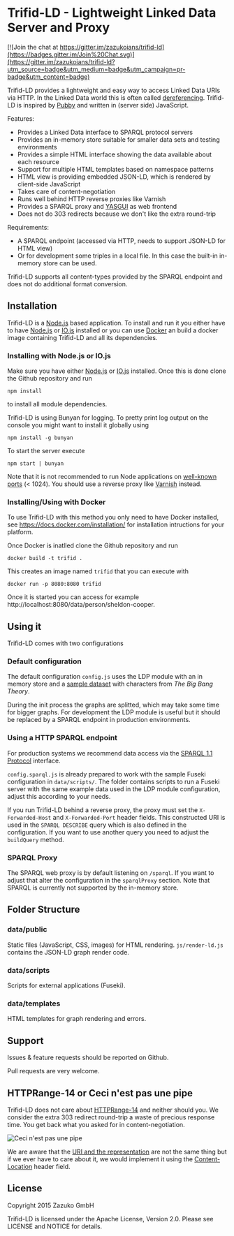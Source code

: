# Trifid-LD - Lightweight Linked Data Server and Proxy

[![Join the chat at https://gitter.im/zazukoians/trifid-ld](https://badges.gitter.im/Join%20Chat.svg)](https://gitter.im/zazukoians/trifid-ld?utm_source=badge&utm_medium=badge&utm_campaign=pr-badge&utm_content=badge)

Trifid-LD provides a lightweight and easy way to access Linked Data URIs via HTTP. In the Linked Data world this is often called [dereferencing](http://en.wikipedia.org/wiki/Dereferenceable_Uniform_Resource_Identifier). Trifid-LD is inspired by [Pubby](http://wifo5-03.informatik.uni-mannheim.de/pubby/) and written in (server side) JavaScript.

Features:

* Provides a Linked Data interface to SPARQL protocol servers
* Provides an in-memory store suitable for smaller data sets and testing environments
* Provides a simple HTML interface showing the data available about each resource
* Support for multiple HTML templates based on namespace patterns
* HTML view is providing embedded JSON-LD, which is rendered by client-side JavaScript
* Takes care of content-negotiation
* Runs well behind HTTP reverse proxies like Varnish
* Provides a SPARQL proxy and [YASGUI](http://about.yasgui.org/) as web frontend
* Does not do 303 redirects because we don't like the extra round-trip

Requirements:

* A SPARQL endpoint (accessed via HTTP, needs to support JSON-LD for HTML view)
* Or for development some triples in a local file. In this case the built-in in-memory store can be used.

Trifid-LD supports all content-types provided by the SPARQL endpoint and does not do additional format conversion.

## Installation

Trifid-LD is a [Node.js](http://nodejs.org/) based application. To install and run it you either have to have [Node.js](http://nodejs.org/) or [IO.js](https://iojs.org/) installed or you can use [Docker](https://www.docker.com/) an build a docker image containing Trifid-LD and all its dependencies.

### Installing with Node.js or IO.js

Make sure you have either [Node.js](http://nodejs.org/) or [IO.js](https://iojs.org/) installed. Once this is done clone the Github repository and run 

    npm install
    
to install all module dependencies.

Trifid-LD is using Bunyan for logging. To pretty print log output on the console you might want to install it globally using

    npm install -g bunyan

To start the server execute

    npm start | bunyan


Note that it is not recommended to run Node applications on [well-known ports](http://en.wikipedia.org/wiki/List_of_TCP_and_UDP_port_numbers#Well-known_ports) (< 1024). You should use a reverse proxy like [Varnish](https://www.varnish-cache.org/) instead.

### Installing/Using with Docker

To use Trifid-LD with this method you only need to have Docker installed, see https://docs.docker.com/installation/ for installation intructions for your platform.

Once Docker is inatlled clone the Github repository and run

    docker build -t trifid .
    
This creates an image named `trifid` that you can execute with

    docker run -p 8080:8080 trifid 

Once it is started you can access for example http://localhost:8080/data/person/sheldon-cooper.

## Using it

Trifid-LD comes with two configurations

### Default configuration

The default configuration `config.js` uses the LDP module with an in memory store and a [sample dataset](https://github.com/zazukoians/tbbt-ld) with characters from _The Big Bang Theory_.

During the init process the graphs are splitted, which may take some time for bigger graphs. For development the LDP module is useful but it should be replaced by a SPARQL endpoint in production environments.

### Using a HTTP SPARQL endpoint

For production systems we recommend data access via the [SPARQL 1.1 Protocol](http://www.w3.org/TR/sparql11-protocol/) interface.

`config.sparql.js` is already prepared to work with the sample Fuseki configuration in `data/scripts/`. The folder contains scripts to run a Fuseki server with the same example data used in the LDP module configuration, adjust this according to your needs.

If you run Trifid-LD behind a reverse proxy, the proxy must set the `X-Forwarded-Host` and `X-Forwarded-Port` header fields. This constructed URI is used in the `SPARQL DESCRIBE` query which is also defined in the configuration. If you want to use another query you need to adjust the `buildQuery` method.

### SPARQL Proxy

The SPARQL web proxy is by default listening on `/sparql`. If you want to adjust that alter the configuration in the `sparqlProxy` section. Note that SPARQL is currently not supported by the in-memory store.

## Folder Structure

### data/public

Static files (JavaScript, CSS, images) for HTML rendering. `js/render-ld.js` contains the JSON-LD graph render code.

### data/scripts

Scripts for external applications (Fuseki).

### data/templates

HTML templates for graph rendering and errors.

## Support

Issues & feature requests should be reported on Github.

Pull requests are very welcome.

## HTTPRange-14 or Ceci n'est pas une pipe

Trifid-LD does not care about [HTTPRange-14](http://en.wikipedia.org/wiki/HTTPRange-14) and neither should you. We consider the extra 303 redirect round-trip a waste of precious response time. You get back what you asked for in content-negotiation.

![Ceci n'est pas une pipe](http://upload.wikimedia.org/wikipedia/en/thumb/b/b9/MagrittePipe.jpg/300px-MagrittePipe.jpg)

We are aware that the [URI and the representation](http://en.wikipedia.org/wiki/The_Treachery_of_Images) are not the same thing but if we ever have to care about it, we would implement it using the  [Content-Location](http://tools.ietf.org/html/rfc7231#section-3.1.4.2) header field.

## License

Copyright 2015 Zazuko GmbH

Trifid-LD is licensed under the Apache License, Version 2.0. Please see LICENSE and NOTICE for details.


